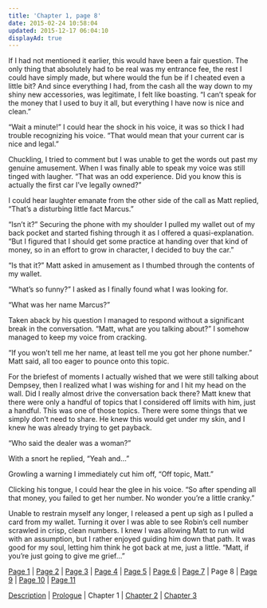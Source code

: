 ```yaml
---
title: 'Chapter 1, page 8'
date: 2015-02-24 10:58:04
updated: 2015-12-17 06:04:10
displayAd: true
---
```


If I had not mentioned it earlier, this would have been a fair question. The only thing that absolutely had to be real was my entrance fee, the rest I could have simply made, but where would the fun be if I cheated even a little bit? And since everything I had, from the cash all the way down to my shiny new accessories, was legitimate, I felt like boasting. “I can’t speak for the money that I used to buy it all, but everything I have now is nice and clean.”

“Wait a minute!” I could hear the shock in his voice, it was so thick I had trouble recognizing his voice. “That would mean that your current car is nice and legal.”

Chuckling, I tried to comment but I was unable to get the words out past my genuine amusement. When I was finally able to speak my voice was still tinged with laugher. “That was an odd experience. Did you know this is actually the first car I’ve legally owned?”

I could hear laughter emanate from the other side of the call as Matt replied, “That’s a disturbing little fact Marcus.”

“Isn’t it?” Securing the phone with my shoulder I pulled my wallet out of my back pocket and started fishing through it as I offered a quasi-explanation. “But I figured that I should get some practice at handing over that kind of money, so in an effort to grow in character, I decided to buy the car.”

“Is that it?” Matt asked in amusement as I thumbed through the contents of my wallet.

“What’s so funny?” I asked as I finally found what I was looking for.

“What was her name Marcus?”

Taken aback by his question I managed to respond without a significant break in the conversation. “Matt, what are you talking about?” I somehow managed to keep my voice from cracking.

“If you won’t tell me her name, at least tell me you got her phone number.” Matt said, all too eager to pounce onto this topic.

For the briefest of moments I actually wished that we were still talking about Dempsey, then I realized what I was wishing for and I hit my head on the wall. Did I really almost drive the conversation back there? Matt knew that there were only a handful of topics that I considered off limits with him, just a handful. This was one of those topics. There were some things that we simply don’t need to share. He knew this would get under my skin, and I knew he was already trying to get payback.

“Who said the dealer was a woman?”

With a snort he replied, “Yeah and…”

Growling a warning I immediately cut him off, “Off topic, Matt.”

Clicking his tongue, I could hear the glee in his voice. “So after spending all that money, you failed to get her number. No wonder you’re a little cranky.”

Unable to restrain myself any longer, I released a pent up sigh as I pulled a card from my wallet. Turning it over I was able to see Robin’s cell number scrawled in crisp, clean numbers. I knew I was allowing Matt to run wild with an assumption, but I rather enjoyed guiding him down that path. It was good for my soul, letting him think he got back at me, just a little. “Matt, if you’re just going to give me grief…”

[Page 1](/writing/forgers/dead-mans-hand/dmh-chapter-1) | [Page 2](/writing/forgers/dead-mans-hand/dmh-chapter-1/2) | [Page 3](/writing/forgers/dead-mans-hand/dmh-chapter-1/3) | [Page 4](/writing/forgers/dead-mans-hand/dmh-chapter-1/4) | [Page 5](/writing/forgers/dead-mans-hand/dmh-chapter-1/5) | [Page 6](/writing/forgers/dead-mans-hand/dmh-chapter-1/6) | [Page 7](/writing/forgers/dead-mans-hand/dmh-chapter-1/7) | Page 8 | [Page 9](/writing/forgers/dead-mans-hand/dmh-chapter-1/9) | [Page 10](/writing/forgers/dead-mans-hand/dmh-chapter-1/10) | [Page 11](/writing/forgers/dead-mans-hand/dmh-chapter-1/11)

[Description](/writing/forgers/dead-mans-hand) | [Prologue](/writing/forgers/dead-mans-hand/dmh-prologue) | Chapter 1 | [Chapter 2](/writing/forgers/dead-mans-hand/dmh-chapter-2) | [Chapter 3](/writing/forgers/dead-mans-hand/dmh-chapter-3)